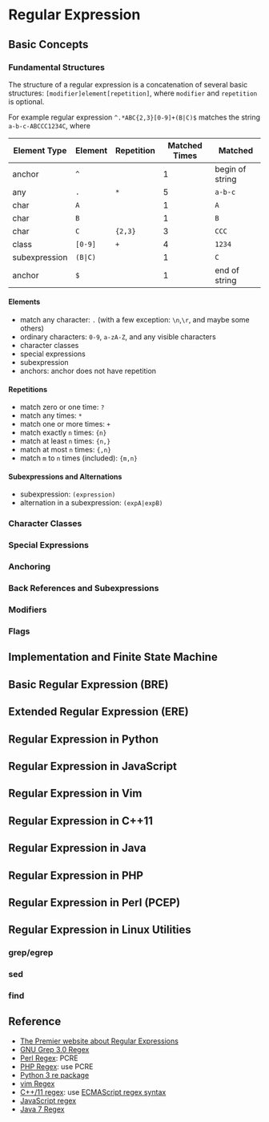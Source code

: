 
# Regular Expression

## Basic Concepts

### Fundamental Structures

The structure of a regular expression is a concatenation of several basic structures: `[modifier]element[repetition]`, where `modifier` and `repetition` is optional.

For example regular expression `^.*ABC{2,3}[0-9]+(B|C)$` matches the string `a-b-c-ABCCC1234C`, where

| Element Type  |     Element   |   Repetition   | Matched Times  |      Matched     |
| ------------- | ------------- |  ------------- |  ------------- | ---------------- |
|     anchor    |   `^`         |                |      1         |  begin of string |
|     any       |   `.`         |       `*`      |      5         |  `a-b-c`         |
|     char      |   `A`         |                |      1         |  `A`             |
|     char      |   `B`         |                |      1         |  `B`             |
|     char      |   `C`         |     `{2,3}`    |      3         |  `CCC`           |
|     class     |   `[0-9]`     |       `+`      |      4         |  `1234`          |
| subexpression |   `(B\|C)`    |                |      1         |  `C`             |
|    anchor     |   `$`         |                |      1         |  end of string   |

#### Elements

  * match any character: `.` (with a few exception: `\n`,`\r`, and maybe some others)
  * ordinary characters: `0-9`, `a-zA-Z`, and any visible characters
  * character classes
  * special expressions
  * subexpression
  * anchors: anchor does not have repetition

#### Repetitions

  * match zero or one time: `?`
  * match any times: `*`
  * match one or more times: `+`
  * match exactly `n` times: `{n}`
  * match at least `n` times: `{n,}`
  * match at most `n` times: `{,n}`
  * match `m` to `n` times (included): `{m,n}`
  
#### Subexpressions and Alternations

  * subexpression: `(expression)`
  * alternation in a subexpression: `(expA|expB)`
  
### Character Classes

### Special Expressions

### Anchoring

### Back References and Subexpressions

### Modifiers

### Flags

## Implementation and Finite State Machine

## Basic Regular Expression (BRE)

## Extended Regular Expression (ERE)

## Regular Expression in Python

## Regular Expression in JavaScript

## Regular Expression in Vim

## Regular Expression in C++11

## Regular Expression in Java

## Regular Expression in PHP

## Regular Expression in Perl (PCEP)

## Regular Expression in Linux Utilities

### grep/egrep

### sed

### find

## Reference

  * [The Premier website about Regular Expressions](https://regular-expressions.mobi/)
  * [GNU Grep 3.0 Regex](https://www.gnu.org/software/grep/manual/grep.html#Regular-Expressions)
  * [Perl Regex](https://perldoc.perl.org/perlre.html): PCRE
  * [PHP Regex](http://php.net/manual/en/reference.pcre.pattern.syntax.php): use PCRE
  * [Python 3 re package](https://docs.python.org/3/library/re.html)
  * [vim Regex](http://vimregex.com/)
  * [C++/11 regex](http://www.cplusplus.com/reference/regex/): use [ECMAScript regex syntax](http://www.cplusplus.com/reference/regex/ECMAScript/)
  * [JavaScript regex](https://developer.mozilla.org/en-US/docs/Web/JavaScript/Guide/Regular_Expressions)
  * [Java 7 Regex](https://docs.oracle.com/javase/7/docs/api/java/util/regex/Pattern.html)
  
  
  
